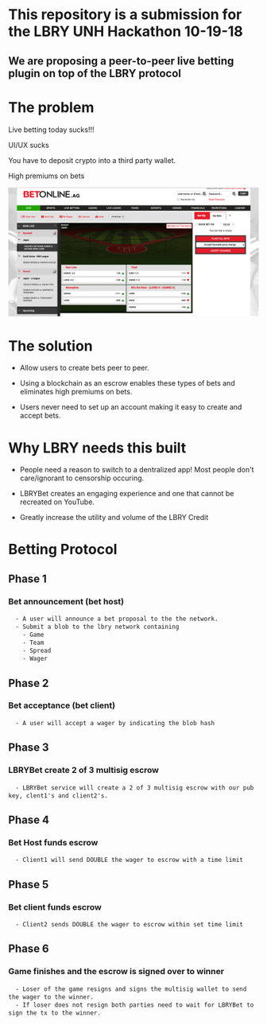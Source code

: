 # This repository is a submission for the LBRY UNH Hackathon 10-19-18
## We are proposing a peer-to-peer live betting plugin on top of the LBRY protocol

# The problem 

Live betting today sucks!!! 

UI/UX sucks

You have to deposit crypto into a third party wallet.

High premiums on bets

![alt text](Snip20181020_2.png)

# The solution 

  - Allow users to create bets peer to peer.

  - Using a blockchain as an escrow enables these types of bets and eliminates high premiums on bets. 

  - Users never need to set up an account making it easy to create and accept bets.

# Why LBRY needs this built 

  - People need a reason to switch to a dentralized app! Most people don't care/ignorant to censorship occuring.

  - LBRYBet creates an engaging experience and one that cannot be recreated on YouTube. 

  - Greatly increase the utility and volume of the LBRY Credit

# Betting Protocol 

## Phase 1 
### Bet announcement (bet host)
      - A user will announce a bet proposal to the the network.
      - Submit a blob to the lbry network containing 
        - Game
        - Team
        - Spread
        - Wager

## Phase 2
### Bet acceptance (bet client)
      - A user will accept a wager by indicating the blob hash
## Phase 3 
### LBRYBet create 2 of 3 multisig escrow
      - LBRYBet service will create a 2 of 3 multisig escrow with our pub key, clent1's and client2's.

## Phase 4
### Bet Host funds escrow
      - Client1 will send DOUBLE the wager to escrow with a time limit
## Phase 5
### Bet client funds escrow
      - Client2 sends DOUBLE the wager to escrow within set time limit

## Phase 6 
### Game finishes and the escrow is signed over to winner
      - Loser of the game resigns and signs the multisig wallet to send the wager to the winner.  
      - If loser does not resign both parties need to wait for LBRYBet to sign the tx to the winner. 

